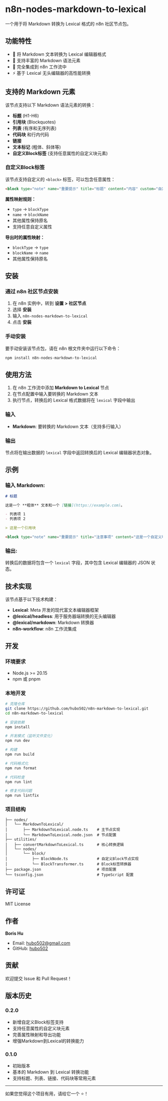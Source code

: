 # n8n-nodes-markdown-to-lexical

一个用于将 Markdown 转换为 Lexical 格式的 n8n 社区节点包。

## 功能特性

- 🔄 将 Markdown 文本转换为 Lexical 编辑器格式
- 📝 支持丰富的 Markdown 语法元素
- 🔗 完全集成到 n8n 工作流中
- ⚡ 基于 Lexical 无头编辑器的高性能转换

## 支持的 Markdown 元素

该节点支持以下 Markdown 语法元素的转换：

- **标题** (H1-H6)
- **引用块** (Blockquotes)
- **列表** (有序和无序列表)
- **代码块** 和行内代码
- **链接**
- **文本标记** (粗体、斜体等)
- **自定义Block标签** (支持任意属性的自定义块元素)

### 自定义Block标签

该节点支持自定义的 `<block>` 标签，可以包含任意属性：

```markdown
<block type="note" name="重要提示" title="标题" content="内容" custom="自定义值"/>
```

**属性映射规则：**
- `type` → `blockType`
- `name` → `blockName`
- 其他属性保持原名
- 支持任意自定义属性

**导出时的属性映射：**
- `blockType` → `type`
- `blockName` → `name`
- 其他属性保持原名

## 安装

### 通过 n8n 社区节点安装

1. 在 n8n 实例中，转到 **设置 > 社区节点**
2. 选择 **安装**
3. 输入 `n8n-nodes-markdown-to-lexical`
4. 点击 **安装**

### 手动安装

要手动安装该节点包，请在 n8n 根文件夹中运行以下命令：

```bash
npm install n8n-nodes-markdown-to-lexical
```

## 使用方法

1. 在 n8n 工作流中添加 **Markdown to Lexical** 节点
2. 在节点配置中输入要转换的 Markdown 文本
3. 执行节点，转换后的 Lexical 格式数据将在 `lexical` 字段中输出

### 输入

- **Markdown**: 要转换的 Markdown 文本（支持多行输入）

### 输出

节点将在输出数据的 `lexical` 字段中返回转换后的 Lexical 编辑器状态对象。

## 示例

### 输入 Markdown:
```markdown
# 标题

这是一个 **粗体** 文本和一个 [链接](https://example.com)。

- 列表项 1
- 列表项 2

> 这是一个引用块

<block type="note" name="重要提示" title="注意事项" content="这是一个自定义块元素" priority="high"/>
```

### 输出:
转换后的数据将包含一个 `lexical` 字段，其中包含 Lexical 编辑器的 JSON 状态。

## 技术实现

该节点基于以下技术构建：

- **Lexical**: Meta 开发的现代富文本编辑器框架
- **@lexical/headless**: 用于服务器端转换的无头编辑器
- **@lexical/markdown**: Markdown 转换器
- **n8n-workflow**: n8n 工作流集成

## 开发

### 环境要求

- Node.js >= 20.15
- npm 或 pnpm

### 本地开发

```bash
# 克隆仓库
git clone https://github.com/hubo502/n8n-markdown-to-lexical.git
cd n8n-markdown-to-lexical

# 安装依赖
npm install

# 开发模式（监听文件变化）
npm run dev

# 构建
npm run build

# 代码格式化
npm run format

# 代码检查
npm run lint

# 修复代码问题
npm run lintfix
```

### 项目结构

```
├── nodes/
│   └── MarkdownToLexical/
│       ├── MarkdownToLexical.node.ts    # 主节点实现
│       └── MarkdownToLexical.node.json  # 节点配置
├── utilities/
│   ├── convertMarkdownToLexical.ts      # 核心转换逻辑
│   └── nodes/
│       └── block/
│           ├── BlockNode.ts             # 自定义Block节点实现
│           └── BlockTransformer.ts      # Block标签转换器
├── package.json                         # 项目配置
└── tsconfig.json                        # TypeScript 配置
```

## 许可证

MIT License

## 作者

**Boris Hu**
- Email: hubo502@gmail.com
- GitHub: [hubo502](https://github.com/hubo502)

## 贡献

欢迎提交 Issue 和 Pull Request！

## 版本历史

### 0.2.0
- 新增自定义Block标签支持
- 支持任意属性的自定义块元素
- 完善属性映射和导出功能
- 增强Markdown到Lexical的转换能力

### 0.1.0
- 初始版本
- 基本的 Markdown 到 Lexical 转换功能
- 支持标题、列表、链接、代码块等常用元素

---

如果您觉得这个项目有用，请给它一个 ⭐️！
